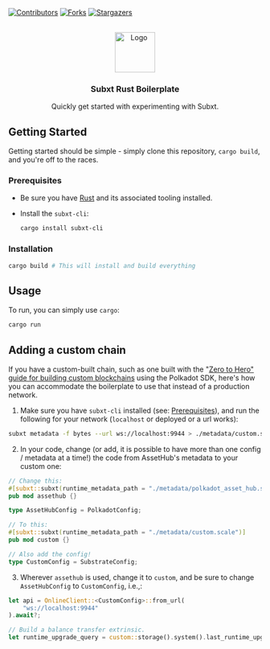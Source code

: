 <!-- Improved compatibility of back to top link: See: https://github.com/othneildrew/Best-README-Template/pull/73 -->
<a id="readme-top"></a>
<!--
*** Thanks for checking out the Best-README-Template. If you have a suggestion
*** that would make this better, please fork the repo and create a pull request
*** or simply open an issue with the tag "enhancement".
*** Don't forget to give the project a star!
*** Thanks again! Now go create something AMAZING! :D
-->



<!-- PROJECT SHIELDS -->
<!--
*** I'm using markdown "reference style" links for readability.
*** Reference links are enclosed in brackets [ ] instead of parentheses ( ).
*** See the bottom of this document for the declaration of the reference variables
*** for contributors-url, forks-url, etc. This is an optional, concise syntax you may use.
*** https://www.markdownguide.org/basic-syntax/#reference-style-links
-->
[![Contributors][contributors-shield]][contributors-url]
[![Forks][forks-shield]][forks-url]
[![Stargazers][stars-shield]][stars-url]

<!-- PROJECT LOGO -->
<br />
<div align="center">
  <a href="https://github.com/CrackTheCode016/polkadot-api-ts-boilerplate">
    <img src="https://cryptologos.cc/logos/polkadot-new-dot-logo.png" alt="Logo" width="80" height="80">
  </a>

<h3 align="center">Subxt Rust Boilerplate</h3>

  <p align="center">
    Quickly get started with experimenting with Subxt.
    <br />
  </p>
</div>

<!-- GETTING STARTED -->
## Getting Started

Getting started should be simple - simply clone this repository, `cargo build`, and you're off to the races.

### Prerequisites


- Be sure you have [Rust](https://www.rust-lang.org/tools/install) and its associated tooling installed.
- Install the `subxt-cli`:
  

   ```sh
   cargo install subxt-cli
   ```

### Installation

```sh
cargo build # This will install and build everything
```

<!-- USAGE EXAMPLES -->
## Usage

To run, you can simply use `cargo`:

```sh
cargo run
```

## Adding a custom chain

If you have a custom-built chain, such as one built with the "[Zero to Hero" guide for building custom blockchains](https://docs.polkadot.com/tutorials/polkadot-sdk/parachains/zero-to-hero/) using the Polkadot SDK, here's how you can accommodate the boilerplate to use that instead of a production network.

1. Make sure you have `subxt-cli` installed (see: [Prerequisites](#prerequisites)), and run the following for your network (`localhost` or deployed or a url works):
  ```sh
  subxt metadata -f bytes --url ws://localhost:9944 > ./metadata/custom.scale
  ```

2. In your code, change (or add, it is possible to have more than one config / metadata at a time!) the code from AssetHub's metadata to your custom one:

```rust
// Change this:
#[subxt::subxt(runtime_metadata_path = "./metadata/polkadot_asset_hub.scale")]
pub mod assethub {}

type AssetHubConfig = PolkadotConfig;

// To this:
#[subxt::subxt(runtime_metadata_path = "./metadata/custom.scale")]
pub mod custom {}

// Also add the config!
type CustomConfig = SubstrateConfig;
```

3. Wherever `assethub` is used, change it to `custom`, and be sure to change `AssetHubConfig` to `CustomConfig`, i.e.,: 

```rust
let api = OnlineClient::<CustomConfig>::from_url(
    "ws://localhost:9944"
).await?;

// Build a balance transfer extrinsic.
let runtime_upgrade_query = custom::storage().system().last_runtime_upgrade();
```

<!-- MARKDOWN LINKS & IMAGES -->
<!-- https://www.markdownguide.org/basic-syntax/#reference-style-links -->
[contributors-shield]: https://img.shields.io/github/contributors/CrackTheCode016/polkadot-api-ts-boilerplate.svg?style=for-the-badge
[contributors-url]: https://github.com/CrackTheCode016/polkadot-api-ts-boilerplate/graphs/contributors
[forks-shield]: https://img.shields.io/github/forks/CrackTheCode016/polkadot-api-ts-boilerplate.svg?style=for-the-badge
[forks-url]: https://github.com/CrackTheCode016/polkadot-api-ts-boilerplate/network/members
[stars-shield]: https://img.shields.io/github/stars/CrackTheCode016/polkadot-api-ts-boilerplate.svg?style=for-the-badge
[stars-url]: https://github.com/CrackTheCode016/polkadot-api-ts-boilerplate/stargazers
[issues-shield]: https://img.shields.io/github/issues/CrackTheCode016/polkadot-api-ts-boilerplate.svg?style=for-the-badge
[issues-url]: https://github.com/CrackTheCode016/polkadot-api-ts-boilerplate/issues